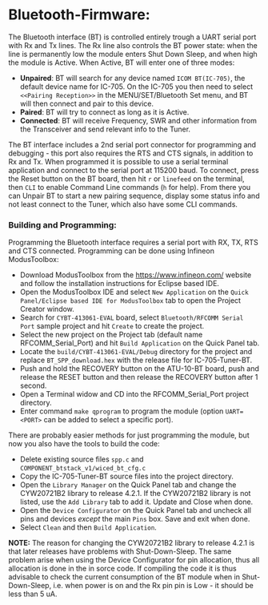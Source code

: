 # Bluetooth-Firmware:

The Bluetooth interface (BT) is controlled entirely trough a UART serial port with Rx and Tx lines. The Rx line also controls the BT power state: when the line is permanently low the module enters Shut Down Sleep, and when high the module is Active. When Active, BT will enter one of three modes:
 - **Unpaired**: BT will search for any device named `ICOM BT(IC-705)`, the default device name for IC-705. On the IC-705 you then need to select `<<Pairing Reception>>` in the MENU/SET/Bluetooth Set menu, and BT will then connect and pair to this device.
 - **Paired**: BT will try to connect as long as it is Active.
 - **Connected**: BT will receive Frequency, SWR and other information from the Transceiver and send relevant info to the Tuner.

The BT interface includes a 2nd serial port connector for programming and debugging - this port also requires the RTS and CTS signals, in addition to Rx and Tx. When programmed it is possible to use a serial terminal application and connect to the serial port at 115200 baud. To connect, press the Reset button on the BT board, then hit `r` or `linefeed` on the terminal, then `CLI` to enable Command Line commands (`h` for help). From there you can Unpair BT to start a new pairing sequence, display some status info and not least connect to the Tuner, which also have some CLI commands.

### Building and Programming:
Programming the Bluetooth interface requires a serial port with RX, TX, RTS and CTS connected. Programming can be done using Infineon ModusToolbox:
- Download ModusToolbox from the https://www.infineon.com/ website and follow the installation instructions for Eclipse based IDE.
- Open the ModusToolbox IDE and select `New Application` on the `Quick Panel/Eclipse based IDE for ModusToolbox` tab to open the Project Creator window.
- Search for `CYBT-413061-EVAL` board, select `Bluetooth/RFCOMM Serial Port` sample project and hit `Create` to create the project.
- Select the new project on the Project tab (default name RFCOMM_Serial_Port) and hit `Build Application` on the Quick Panel tab.
- Locate the `build/CYBT-413061-EVAL/Debug` directory for the project and replace `BT_SPP_download.hex` with the release file for IC-705-Tuner-BT.
- Push and hold the RECOVERY button on the ATU-10-BT board, push and release the RESET button and then release the RECOVERY button after 1 second.
- Open a Terminal widow and CD into the RFCOMM_Serial_Port project directory.
- Enter command `make qprogram` to program the module (option `UART=<PORT>` can be added to select a specific port).

There are probably easier methods for just programming the module, but now you also have the tools to build the code:
- Delete existing source files `spp.c` and `COMPONENT_btstack_v1/wiced_bt_cfg.c`
- Copy the IC-705-Tuner-BT source files into the project directory.
- Open the `Library Manager` on the Quick Panel tab and change the CYW20721B2 library to release 4.2.1. If the CYW20721B2 library is not listed, use the `Add Library` tab to add it. Update and Close when done.
- Open the `Device Configurator` on the Quick Panel tab and uncheck all pins and devices _except_ the main `Pins` box. Save and exit when done.
- Select `Clean` and then `Build Application`.

**NOTE:** The reason for changing the CYW20721B2 library to release 4.2.1 is that later releases have problems with Shut-Down-Sleep. The same problem arise when using the Device Configurator for pin allocation, thus all allocation is done in the in sorce code. If compiling the code it is thus advisable to check the current consumption of the BT module when in Shut-Down-Sleep, i.e. when power is on and the Rx pin pin is Low - it should be less than 5 uA.
